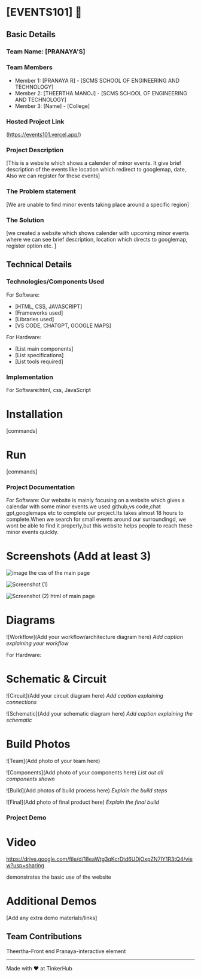 # [EVENTS101] 🎯


## Basic Details
### Team Name: [PRANAYA'S]


### Team Members
- Member 1: [PRANAYA R] - [SCMS SCHOOL OF ENGINEERING AND TECHNOLOGY]
- Member 2: [THEERTHA MANOJ] - [SCMS SCHOOL OF ENGINEERING AND TECHNOLOGY]
- Member 3: [Name] - [College]

### Hosted Project Link
(https://events101.vercel.app/)
### Project Description
[This is a website which shows a calender of minor events. It give brief description of the events like location which redirect to googlemap, date,. Also we can register for these events]

### The Problem statement
[We are unable to find minor events taking place around a specific region]

### The Solution
[we created a website which shows calender with upcoming minor events where we can see brief description, location which directs to googlemap, register option etc. ]

## Technical Details
### Technologies/Components Used
For Software:
- [HTML, CSS, JAVASCRIPT]
- [Frameworks used]
- [Libraries used]
- [VS CODE, CHATGPT, GOOGLE MAPS]

For Hardware:
- [List main components]
- [List specifications]
- [List tools required]

### Implementation
For Software:html, css, JavaScript 
# Installation
[commands]

# Run
[commands]

### Project Documentation
For Software: Our website is mainly focusing on a website which gives a calendar with some minor events.we used github,vs code,chat gpt,googlemaps etc to complete our project.Its takes almost 18 hours to complete.When we search for small events around our surroundingd, we wont be able to find it properly,but this website helps people to reach these minor events quickly.

# Screenshots (Add at least 3)
![image](https://github.com/user-attachments/assets/3f7ff010-c2a2-4e41-bc10-558e2e125128)
the css of the main page

![Screenshot (1)](https://github.com/user-attachments/assets/861e890f-6daa-43c6-bdb9-5067668d6ac8)

![Screenshot (2)](https://github.com/user-attachments/assets/c7a3b450-0e8c-4d80-b506-53aeaa7c969a)
html of main page

# Diagrams
![Workflow](Add your workflow/architecture diagram here)
*Add caption explaining your workflow*

For Hardware:

# Schematic & Circuit
![Circuit](Add your circuit diagram here)
*Add caption explaining connections*

![Schematic](Add your schematic diagram here)
*Add caption explaining the schematic*

# Build Photos
![Team](Add photo of your team here)


![Components](Add photo of your components here)
*List out all components shown*

![Build](Add photos of build process here)
*Explain the build steps*

![Final](Add photo of final product here)
*Explain the final build*

### Project Demo
# Video
https://drive.google.com/file/d/18eaWtg3qKcrDtd6UDjOxpZN7IY1R3tQ4/view?usp=sharing

demonstrates the basic use of the website
# Additional Demos
[Add any extra demo materials/links]

## Team Contributions
Theertha-Front end
Pranaya-interactive element

---
Made with ❤️ at TinkerHub
